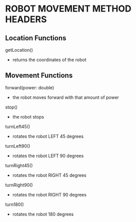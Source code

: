 # ROBOT MOVEMENT METHOD HEADERS


## Location Functions

getLocation()
- returns the coordinates of the robot


## Movement Functions

forward(power: double)
- the robot moves forward with that amount of power

stop()
- the robot stops

turnLeft45()
- rotates the robot LEFT 45 degrees

turnLeft90()
- rotates the robot LEFT 90 degrees

turnRight45()
- rotates the robot RIGHT 45 degrees

turnRight90()
- rotates the robot RIGHT 90 degrees

turn180() 
- rotates the robot 180 degrees